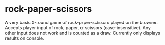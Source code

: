 # rock-paper-scissors
A very basic 5-round game of rock-paper-scissors played on the browser. Accepts player input of rock, paper, or scissors (case-insensitive). Any other input does not work and is counted as a draw. Currently only displays results on console. 